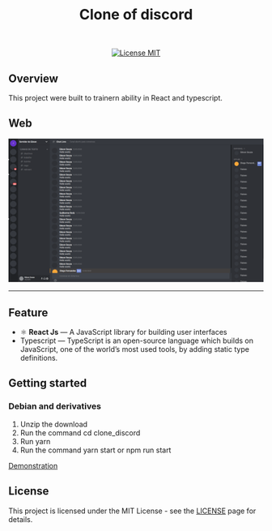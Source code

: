 <h1 align="center">
<br>
  <h1 align="center">Clone of discord</h1>
<br>

</h1>

<p align="center">
  <a href="https://opensource.org/licenses/MIT">
    <img src="https://img.shields.io/badge/License-MIT-blue.svg" alt="License MIT">
  </a>

</p>

## Overview

This project were built to trainern ability in React and typescript.

## Web
<div align='center'>

![Frontend](./src/assets/clone_discord.png)

</div>

<hr />

## Feature

- ⚛️ **React Js** — A JavaScript library for building user interfaces
- Typescript — TypeScript is an open-source language which builds on JavaScript, one of the world’s most used tools, by adding static type definitions.



## Getting started

### Debian and derivatives
<ol>
    <li>
        Unzip the download
    </li>
    <li>
        Run the command cd clone_discord
    </li>    
    <li>
        Run yarn
    </li>
    <li>
        Run the command yarn start or npm run start
    </li>
</ol>

<a href="https://5f8082ba913f9110f91f70f1--trusting-turing-3e4570.netlify.app/">Demonstration</a>

## License

This project is licensed under the MIT License - see the [LICENSE](https://opensource.org/licenses/MIT) page for details.
